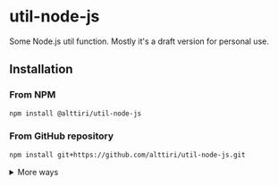 # util-node-js

Some Node.js util function. 
Mostly it's a draft version for personal use.

## Installation

### From NPM

```bash
npm install @alttiri/util-node-js
```

### From GitHub repository

```bash
npm install git+https://github.com/alttiri/util-node-js.git
```

<details>

<summary>More ways</summary>

### From GitHub repository (a specific version):

- **Based on SemVer:**
    ```bash
    npm install git+https://github.com/alttiri/util-node-js.git#semver:1.6.0
    ```
    Or add 
    ```
    "@alttiri/util-node-js": "github:alttiri/util-node-js#semver:1.6.0"
    ```
    as `dependencies` in `package.json` file.
    
    See available [tags](https://github.com/AlttiRi/util-node-js/tags).

- **Based on a commit hash:**
    ```bash
    npm install git+https://git@github.com/alttiri/util-node-js.git#c98d3919e9002fa5738680a2c76004fd12746ce3
    ```
    Or add
    ```
    "@alttiri/util-node-js": "github:alttiri/util-node-js#c98d3919e9002fa5738680a2c76004fd12746ce3"
    ```
    as `dependencies` in `package.json` file.
    
    See available [commits hashes](https://github.com/AlttiRi/util-node-js/commits/master).


### From GitHub Packages:
To install you need first to create `.npmrc` file with `@alttiri:registry=https://npm.pkg.github.com` content:
```bash
echo @alttiri:registry=https://npm.pkg.github.com >> .npmrc
```

only then run

```bash
npm install @alttiri/util-node-js
```
Note, that GitHub Packages requires to have also `~/.npmrc` file (`.npmrc` in your home dir) with `//npm.pkg.github.com/:_authToken=TOKEN` content, where `TOKEN` is a token with the `read:packages` permission, take it here https://github.com/settings/tokens/new. 

</details>
